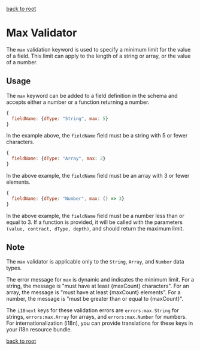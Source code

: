 [back to root](../../README.md#Documentation)

# Max Validator

The `max` validation keyword is used to specify a minimum limit for the value of a field. This limit can apply to the length of a string or array, or the value of a number.

## Usage

The `max` keyword can be added to a field definition in the schema and accepts either a number or a function returning a number.

```javascript
{
  fieldName: {dType: "String", max: 5}
}
```

In the example above, the `fieldName` field must be a string with 5 or fewer characters.

```javascript
{
  fieldName: {dType: "Array", max: 2}
}
```

In the above example, the `fieldName` field must be an array with 3 or fewer elements.

```javascript
{
  fieldName: {dType: "Number", max: () => 3}
}
```

In the above example, the `fieldName` field must be a number less than or equal to 3. If a function is provided, it will be called with the parameters `(value, contract, dType, depth)`, and should return the maximum limit.

## Note

The `max` validator is applicable only to the `String`, `Array`, and `Number` data types.

The error message for `max` is dynamic and indicates the minimum limit. For a string, the message is "must have at least {maxCount} characters". For an array, the message is "must have at least {maxCount} elements". For a number, the message is "must be greater than or equal to {maxCount}".

The `i18next` keys for these validation errors are `errors:max.String` for strings, `errors:max.Array` for arrays, and `errors:max.Number` for numbers. For internationalization (i18n), you can provide translations for these keys in your i18n resource bundle.

[back to root](../../README.md#Documentation)
